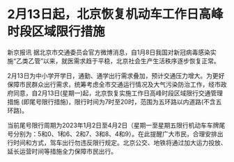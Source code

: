 # 2月13日起，北京恢复机动车工作日高峰时段区域限行措施

新京报讯 据北京市交通委员会官方微博消息，自1月8日我国对新冠病毒感染实施“乙类乙管”以来，就医需求趋于平稳，北京社会生产生活秩序逐步恢复正常。

2月13日为中小学开学日，通勤、通学出行需求叠加，预计交通压力增大。为更好保障市民群众出行需求，统筹考虑全市交通运行情况及大气污染防治工作，经市政府同意，自2月13日(星期一)起，北京恢复实施工作日高峰时段区域限行交通管理措施
(即尾号限行措施)，限行时间为7时至20时，范围为五环路以内道路(不含五环路)。

当前尾号限行周期为2023年1月2日至4月2日（星期一至星期五限行机动车车牌尾号分别为：5和0、1和6、2和7、3和8、4和9）。在此提醒广大市民，合理安排出行时间和方式，驾车出行勿违反限行规定。北京公交、地铁将通过加大运力投放、延长运营时间等措施全力保障市民出行。

